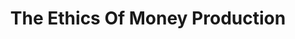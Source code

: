 ---
layout: page-books
title: The Ethics Of Money Production
subtitle: 
essential: true
categories: ['money']
authors: ['Jörg Guido Hülsmann']
authors_twitter: ['']
excerpt: .
resource_url: 
amazon_url: https://www.amazon.com/dp/1933550090
wikipedia_url: 
free_url: https://mises.org/sites/default/files/The%20Ethics%20of%20Money%20Production_2.pdf
---